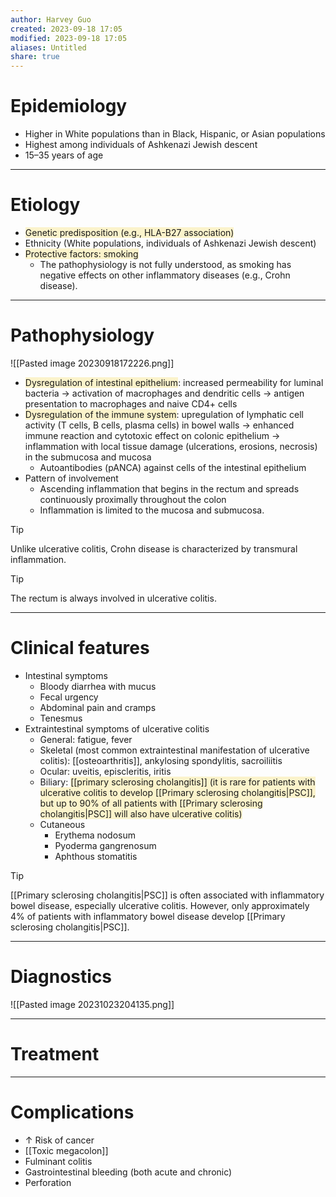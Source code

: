 ```yaml
---
author: Harvey Guo
created: 2023-09-18 17:05
modified: 2023-09-18 17:05
aliases: Untitled
share: true
---
```

# Epidemiology
- Higher in White populations than in Black, Hispanic, or Asian populations
- Highest among individuals of Ashkenazi Jewish descent
- 15–35 years of age

---
# Etiology
- <span style="background:rgba(240, 200, 0, 0.2)">Genetic predisposition (e.g., HLA-B27 association)</span>
- Ethnicity (White populations, individuals of Ashkenazi Jewish descent)
- <span style="background:rgba(240, 200, 0, 0.2)">Protective factors: smoking</span>
	- The pathophysiology is not fully understood, as smoking has negative effects on other inflammatory diseases (e.g., Crohn disease). 

---
# Pathophysiology
![[Pasted image 20230918172226.png]]
- <span style="background:rgba(240, 200, 0, 0.2)">Dysregulation of intestinal epithelium</span>: increased permeability for luminal bacteria  → activation of macrophages and dendritic cells → antigen presentation to macrophages and naive CD4+ cells
- <span style="background:rgba(240, 200, 0, 0.2)">Dysregulation of the immune system</span>: upregulation of lymphatic cell activity (T cells, B cells, plasma cells) in bowel walls → enhanced immune reaction and cytotoxic effect on colonic epithelium → inflammation with local tissue damage (ulcerations, erosions, necrosis) in the submucosa and mucosa
	- Autoantibodies (pANCA) against cells of the intestinal epithelium
- Pattern of involvement
	- Ascending inflammation that begins in the rectum and spreads continuously proximally throughout the colon 
	- Inflammation is limited to the mucosa and submucosa.
 
 >[!tip] 
>Unlike ulcerative colitis, Crohn disease is characterized by transmural inflammation.

>[!tip] 
>The rectum is always involved in ulcerative colitis.

---
# Clinical features
- Intestinal symptoms
	- Bloody diarrhea with mucus
	- Fecal urgency
	- Abdominal pain and cramps
	- Tenesmus
- Extraintestinal symptoms of ulcerative colitis
	- General: fatigue, fever
	- Skeletal (most common extraintestinal manifestation of ulcerative colitis): [[osteoarthritis]], ankylosing spondylitis, sacroiliitis
	- Ocular: uveitis, episcleritis, iritis
	- Biliary: <span style="background:rgba(240, 200, 0, 0.2)">[[primary sclerosing cholangitis]] (it is rare for patients with ulcerative colitis to develop [[Primary sclerosing cholangitis|PSC]], but up to 90% of all patients with [[Primary sclerosing cholangitis|PSC]] will also have ulcerative colitis)</span>
	- Cutaneous
		- Erythema nodosum
		- Pyoderma gangrenosum
		- Aphthous stomatitis

>[!tip] 
>[[Primary sclerosing cholangitis|PSC]] is often associated with inflammatory bowel disease, especially ulcerative colitis. However, only approximately 4% of patients with inflammatory bowel disease develop [[Primary sclerosing cholangitis|PSC]].



---
# Diagnostics
![[Pasted image 20231023204135.png]]

---
# Treatment


---
# Complications
- ↑ Risk of cancer
- [[Toxic megacolon]]
- Fulminant colitis
- Gastrointestinal bleeding (both acute and chronic)
- Perforation
